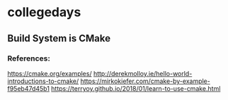 # collegedays



## Build System is CMake
### References:
https://cmake.org/examples/
http://derekmolloy.ie/hello-world-introductions-to-cmake/
https://mirkokiefer.com/cmake-by-example-f95eb47d45b1
https://terryoy.github.io/2018/01/learn-to-use-cmake.html